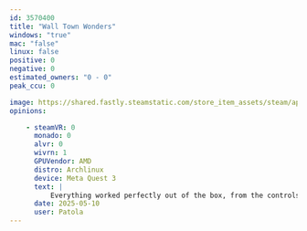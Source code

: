```yaml
---
id: 3570400
title: "Wall Town Wonders"
windows: "true"
mac: "false"
linux: false
positive: 0
negative: 0
estimated_owners: "0 - 0"
peak_ccu: 0

image: https://shared.fastly.steamstatic.com/store_item_assets/steam/apps/3570400/3b4b9b673c3eca2cf5b4967cc91ae85d90ccbd3b/header.jpg?t=1746628729
opinions:

    - steamVR: 0
      monado: 0
      alvr: 0
      wivrn: 1
      GPUVendor: AMD
      distro: Archlinux
      device: Meta Quest 3
      text: |
          Everything worked perfectly out of the box, from the controls to the graphics, menus, etc.
      date: 2025-05-10
      user: Patola
---
```

